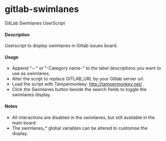 # gitlab-swimlanes
GitLab Swimlanes UserScript

#### Description
Userscript to display swimlanes in Gitlab issues board.

#### Usage
  - Append "--" or "-Category name-" to the label descriptions you want to use as swimlanes.
  - Alter the script to replace GITLAB_URL by your Gitlab server url.
  - Load the script with Tampermonkey: http://tampermonkey.net/ .
  - Click the Swimlanes button beside the search fields to toggle the swimlanes display.

#### Notes
  - All interactions are disabled in the swimlanes, but still available in the main board.
  - The swimlanes_* global variables can be altered to customise the display.
